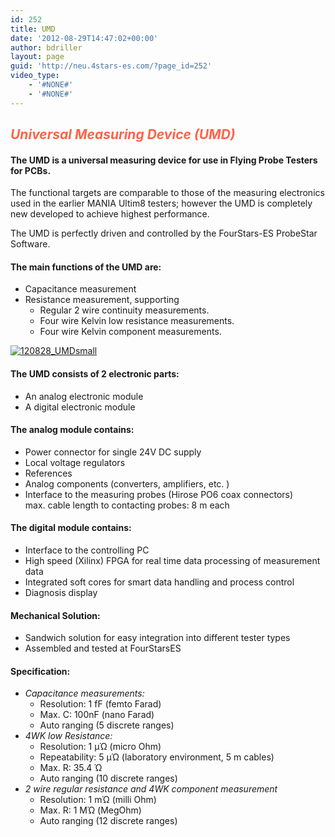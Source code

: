 ```yaml
---
id: 252
title: UMD
date: '2012-08-29T14:47:02+00:00'
author: bdriller
layout: page
guid: 'http://neu.4stars-es.com/?page_id=252'
video_type:
    - '#NONE#'
    - '#NONE#'
---
```


## <span style="color: #ff6347;">***Universal Measuring Device (UMD)***</span>

#### The UMD is a universal measuring device for use in Flying Probe Testers for PCBs.

The functional targets are comparable to those of the measuring electronics used in the earlier MANIA Ultim8 testers; however the UMD is completely new developed to achieve highest performance.

The UMD is perfectly driven and controlled by the FourStars-ES ProbeStar Software.

#### **The main functions of the UMD are:**

- Capacitance measurement
- Resistance measurement, supporting 
    - Regular 2 wire continuity measurements.
    - Four wire Kelvin low resistance measurements.
    - Four wire Kelvin component measurements.

[![](http://www.4stars-es.com/wp-content/uploads/2012/08/120828_UMDsmall.jpg "120828_UMDsmall")](http://www.4stars-es.com/wp-content/uploads/2012/08/120828_UMDsmall.jpg)

#### **The UMD consists of 2 electronic parts:**

- An analog electronic module
- A digital electronic module

#### **The analog module contains:**

- Power connector for single 24V DC supply
- Local voltage regulators
- References
- Analog components (converters, amplifiers, etc. )
- Interface to the measuring probes (Hirose PO6 coax connectors)  
    max. cable length to contacting probes: 8 m each

#### **The digital module contains:**

- Interface to the controlling PC
- High speed (Xilinx) FPGA for real time data processing of measurement data
- Integrated soft cores for smart data handling and process control
- Diagnosis display

#### **Mechanical Solution:**

- Sandwich solution for easy integration into different tester types
- Assembled and tested at FourStarsES

#### **Specification:**

- *Capacitance measurements:*
    - Resolution: 1 fF (femto Farad)
    - Max. C: 100nF (nano Farad)
    - Auto ranging (5 discrete ranges)
- *4WK low Resistance:*
    - Resolution: 1 µΏ (micro Ohm)
    - Repeatability: 5 µΏ (laboratory environment, 5 m cables)
    - Max. R: 35.4 Ώ
    - Auto ranging (10 discrete ranges)
- *2 wire regular resistance and 4WK component measurement*
    - Resolution: 1 mΏ (milli Ohm)
    - Max. R: 1 MΏ (MegOhm)
    - Auto ranging (12 discrete ranges)